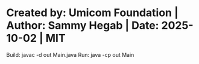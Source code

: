 # Created by: Umicom Foundation | Author: Sammy Hegab | Date: 2025-10-02 | MIT
Build: javac -d out Main.java
Run:   java -cp out Main
